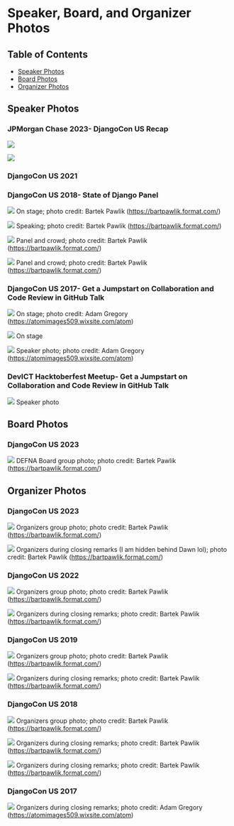 # Speaker, Board, and Organizer Photos

Table of Contents
-----------------

- [Speaker Photos](#speaker-photos)
- [Board Photos](#board-photos)
- [Organizer Photos](#organizer-photos)
  
## Speaker Photos

### JPMorgan Chase 2023- DjangoCon US Recap

![](speaker-and-organizer-photos/jpmorgan-chase-2023-djangocon-us-recap.jpg)

![](speaker-and-organizer-photos/jpmorgan-chase-2023-djangocon-us-recap-2.jpg)

### DjangoCon US 2021

### DjangoCon US 2018- State of Django Panel

![](speaker-and-organizer-photos/djangocon-us-2018-state-of-django-panel-side.jpg)
On stage; photo credit: Bartek Pawlik (https://bartpawlik.format.com/)

![](speaker-and-organizer-photos/djangocon-us-2018-state-of-django-panel-me-speaking.jpg)
Speaking; photo credit: Bartek Pawlik (https://bartpawlik.format.com/)

![](speaker-and-organizer-photos/djangocon-us-2018-state-of-django-panel-front.jpg)
Panel and crowd; photo credit: Bartek Pawlik (https://bartpawlik.format.com/)

![](speaker-and-organizer-photos/djangocon-us-2018-state-of-django-panel-crowd.jpg)
Panel and crowd; photo credit: Bartek Pawlik (https://bartpawlik.format.com/)

### DjangoCon US 2017- Get a Jumpstart on Collaboration and Code Review in GitHub Talk

![](speaker-and-organizer-photos/djangocon-us-2017-on-stage.jpg)
On stage; photo credit: Adam Gregory (https://atomimages509.wixsite.com/atom)

![](speaker-and-organizer-photos/djangocon-us-2017.jpg)
On stage

![](speaker-and-organizer-photos/djangocon-us-2017-speaker-photo.jpg)
Speaker photo; photo credit: Adam Gregory (https://atomimages509.wixsite.com/atom)

### DevICT Hacktoberfest Meetup- Get a Jumpstart on Collaboration and Code Review in GitHub Talk

![](speaker-and-organizer-photos/dev-ict-2017-speaker-photo.jpg)
Speaker photo
 
## Board Photos

### DjangoCon US 2023

![](speaker-and-organizer-photos/djangocon-us-2023-defna-board-outside.jpg)
DEFNA Board group photo; photo credit: Bartek Pawlik (https://bartpawlik.format.com/)

## Organizer Photos

### DjangoCon US 2023

![](speaker-and-organizer-photos/djangocon-us-2023-organizers-outside.jpg)
Organizers group photo; photo credit: Bartek Pawlik (https://bartpawlik.format.com/)

![](speaker-and-organizer-photos/djangocon-us-2023-organizers-stage.jpg)
Organizers during closing remarks (I am hidden behind Dawn lol); photo credit: Bartek Pawlik (https://bartpawlik.format.com/)

### DjangoCon US 2022

![](speaker-and-organizer-photos/djangocon-us-2022-organizers-outside.jpg)
Organizers group photo; photo credit: Bartek Pawlik (https://bartpawlik.format.com/)

![](speaker-and-organizer-photos/djangocon-us-2022-organizers-stage.jpg)
Organizers during closing remarks; photo credit: Bartek Pawlik (https://bartpawlik.format.com/)

### DjangoCon US 2019

![](speaker-and-organizer-photos/djangocon-us-2019-organizers-outside.jpg)
Organizers group photo; photo credit: Bartek Pawlik (https://bartpawlik.format.com/)

![](speaker-and-organizer-photos/djangocon-us-2019-organizers-stage.jpg)
Organizers during closing remarks; photo credit: Bartek Pawlik (https://bartpawlik.format.com/)

### DjangoCon US 2018

![](speaker-and-organizer-photos/djangocon-us-2018-organizers-outside.jpg)
Organizers group photo; photo credit: Bartek Pawlik (https://bartpawlik.format.com/)

![](speaker-and-organizer-photos/djangocon-us-2018-organizers-stage-side.jpg)
Organizers during closing remarks; photo credit: Bartek Pawlik (https://bartpawlik.format.com/)

![](speaker-and-organizer-photos/djangocon-us-2018-organizers-stage.jpg)
Organizers during closing remarks; photo credit: Bartek Pawlik (https://bartpawlik.format.com/)

### DjangoCon US 2017

![](speaker-and-organizer-photos/djangocon-us-2017-organizers-stage.jpg)
Organizers during closing remarks; photo credit: Adam Gregory (https://atomimages509.wixsite.com/atom)
